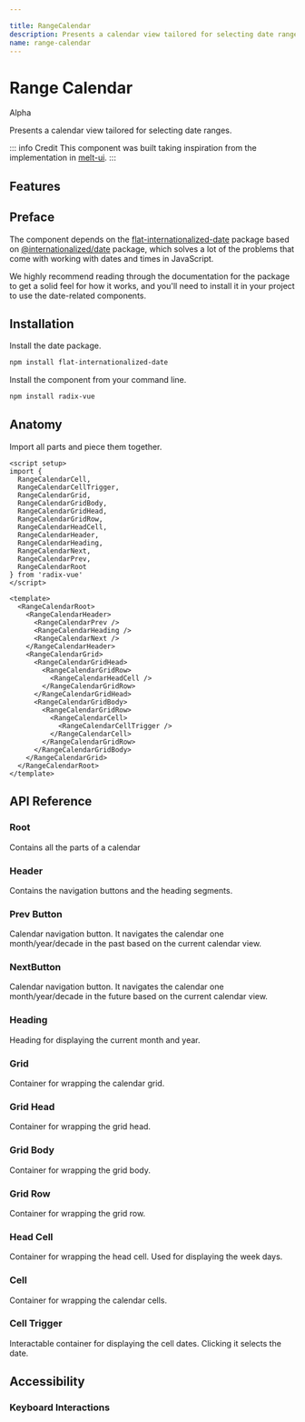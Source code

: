 ```yaml
---

title: RangeCalendar
description: Presents a calendar view tailored for selecting date ranges.
name: range-calendar
---
```


# Range Calendar

<Badge>Alpha</Badge>

<Description>
Presents a calendar view tailored for selecting date ranges.
</Description>

<ComponentPreview name="RangeCalendar" />

::: info Credit
This component was built taking inspiration from the implementation in [melt-ui](https://github.com/melt-ui/melt-ui).
:::

## Features

<Highlights
  :features="[
    'Full keyboard navigation',
    'Can be controlled or uncontrolled',
    'Focus is fully managed',
    'Localization support',
    'Highly composable'
  ]"
/>

## Preface

The component depends on the [flat-internationalized-date](https://www.npmjs.com/package/flat-internationalized-date) package based on [@internationalized/date](https://react-spectrum.adobe.com/internationalized/date/index.html) package, which solves a lot of the problems that come with working with dates and times in JavaScript.

We highly recommend reading through the documentation for the package to get a solid feel for how it works, and you'll need to install it in your project to use the date-related components.

## Installation

Install the date package.

```bash
npm install flat-internationalized-date
```

Install the component from your command line.

```bash
npm install radix-vue
```

## Anatomy

Import all parts and piece them together.

```vue
<script setup>
import {
  RangeCalendarCell,
  RangeCalendarCellTrigger,
  RangeCalendarGrid,
  RangeCalendarGridBody,
  RangeCalendarGridHead,
  RangeCalendarGridRow,
  RangeCalendarHeadCell,
  RangeCalendarHeader,
  RangeCalendarHeading,
  RangeCalendarNext,
  RangeCalendarPrev,
  RangeCalendarRoot
} from 'radix-vue'
</script>

<template>
  <RangeCalendarRoot>
    <RangeCalendarHeader>
      <RangeCalendarPrev />
      <RangeCalendarHeading />
      <RangeCalendarNext />
    </RangeCalendarHeader>
    <RangeCalendarGrid>
      <RangeCalendarGridHead>
        <RangeCalendarGridRow>
          <RangeCalendarHeadCell />
        </RangeCalendarGridRow>
      </RangeCalendarGridHead>
      <RangeCalendarGridBody>
        <RangeCalendarGridRow>
          <RangeCalendarCell>
            <RangeCalendarCellTrigger />
          </RangeCalendarCell>
        </RangeCalendarGridRow>
      </RangeCalendarGridBody>
    </RangeCalendarGrid>
  </RangeCalendarRoot>
</template>
```

## API Reference

### Root

Contains all the parts of a calendar

<!-- @include: @/meta/RangeCalendarRoot.md -->

<DataAttributesTable
  :data="[
    {
      attribute: '[data-readonly]',
      values: 'Present when readonly',
    },
    {
      attribute: '[data-disabled]',
      values: 'Present when disabled',
    },
    {
      attribute: '[data-invalid]',
      values: 'Present when invalid',
    }
  ]"
/>

### Header

Contains the navigation buttons and the heading segments.

<!-- @include: @/meta/RangeCalendarHeader.md -->

### Prev Button

Calendar navigation button. It navigates the calendar one month/year/decade in the past based on the current calendar view.

<DataAttributesTable
  :data="[
    {
      attribute: '[data-disabled]',
      values: 'Present when disabled',
    },
  ]"
/>

<!-- @include: @/meta/RangeCalendarPrev.md -->

### NextButton

Calendar navigation button. It navigates the calendar one month/year/decade in the future based on the current calendar view.

<!-- @include: @/meta/RangeCalendarNext.md -->

<DataAttributesTable
  :data="[
    {
      attribute: '[data-disabled]',
      values: 'Present when disabled',
    },
  ]"
/>

### Heading

Heading for displaying the current month and year.

<!-- @include: @/meta/RangeCalendarHeading.md -->

<DataAttributesTable
  :data="[
    {
      attribute: '[data-disabled]',
      values: 'Present when disabled',
    },
  ]"
/>

### Grid

Container for wrapping the calendar grid.

<!-- @include: @/meta/RangeCalendarGrid.md -->

<DataAttributesTable
  :data="[
    {
      attribute: '[data-readonly]',
      values: 'Present when readonly',
    },
    {
      attribute: '[data-disabled]',
      values: 'Present when disabled',
    },
  ]"
/>

### Grid Head

Container for wrapping the grid head.

<!-- @include: @/meta/RangeCalendarGridHead.md -->

### Grid Body

Container for wrapping the grid body.

<!-- @include: @/meta/RangeCalendarGridBody.md -->

### Grid Row

Container for wrapping the grid row.

<!-- @include: @/meta/RangeCalendarGridRow.md -->

### Head Cell

Container for wrapping the head cell. Used for displaying the week days.

<!-- @include: @/meta/RangeCalendarHeadCell.md -->

### Cell

Container for wrapping the calendar cells.

<!-- @include: @/meta/RangeCalendarCell.md -->

<DataAttributesTable
  :data="[
    {
      attribute: '[data-disabled]',
      values: 'Present when disabled',
    },
  ]"
/>

### Cell Trigger

Interactable container for displaying the cell dates. Clicking it selects the date.

<!-- @include: @/meta/RangeCalendarCellTrigger.md -->

<DataAttributesTable
  :data="[
    {
      attribute: '[data-selected]',
      values: 'Present when selected',
    },
    {
      attribute: '[data-value]',
      values: 'The ISO string value of the date.',
    },
    {
      attribute: '[data-disabled]',
      values: 'Present when disabled',
    },
    {
      attribute: '[data-unavailable]',
      values: 'Present when unavailable',
    },
    {
      attribute: '[data-today]',
      values: 'Present when today',
    },
    {
      attribute: '[data-outside-view]',
      values: 'Present when the date is outside the current month it is displayed in.',
    },
    {
      attribute: '[data-outside-visible-view]',
      values: 'Present when the date is outside the months that are visible on the calendar.',
    },
    {
      attribute: '[data-selection-start]',
      values: 'Present when the date is the start of the selection.',
    },
    {
      attribute: '[data-selection-end]',
      values: 'Present when the date is the end of the selection.',
    },
    {
      attribute: '[data-highlighted]',
      values: 'Present when the date is highlighted by the user as they select a range.',
    },
    {
      attribute: '[data-focused]',
      values: 'Present when focused',
    }
  ]"
/>

## Accessibility

### Keyboard Interactions

<KeyboardTable
  :data="[
    {
      keys: ['Tab'],
      description: 'When focus moves onto the calendar, focuses the first navigation button.'
    },
    {
      keys: ['Space'],
      description:`
      <span>
          When the focus is on either <Code>CalendarNext</Code> or <Code>CalendarPrev</Code>, it navigates the calendar. Otherwise, it selects the date.
      </span>
    ` ,
    },
    {
      keys: ['Enter'],
      description:`
      <span>
          When the focus is on either <Code>CalendarNext</Code> or <Code>CalendarPrev</Code>, it navigates the calendar. Otherwise, it selects the date.
      </span>
    ` ,
    },
    {
      keys: ['ArrowLeft', 'ArrowRight', 'ArrowUp', 'ArrowDown'],
      description:
      `
        When the focus is on <Code>CalendarCellTrigger</Code>, it navigates the dates, changing the month/year/decade if necessary.
      `
    }
  ]"
/>
